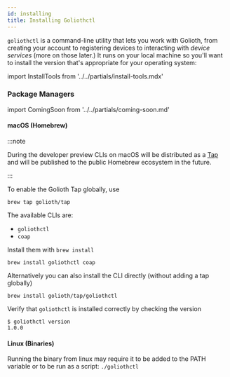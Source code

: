 ```yaml
---
id: installing
title: Installing Goliothctl
---
```


`goliothctl` is a command-line utility that lets you work with Golioth, from creating your account to registering devices to interacting with _device services_ (more on those later.) It runs on your local machine so you'll want to install the version that's appropriate for your operating system:

import InstallTools from '../../partials/install-tools.mdx'

<InstallTools/>

### Package Managers

import ComingSoon from '../../partials/coming-soon.md'

<ComingSoon/>

#### macOS (Homebrew)

:::note

During the developer preview CLIs on macOS will be distributed as a [Tap](https://docs.brew.sh/Taps) and will be published to the public Homebrew ecosystem in the future.

:::

To enable the Golioth Tap globally, use

```
brew tap golioth/tap
```

The available CLIs are:

- `goliothctl`
- `coap`

Install them with `brew install`

```
brew install goliothctl coap
```

Alternatively you can also install the CLI directly (without adding a tap globally)

```
brew install golioth/tap/goliothctl
```

Verify that `goliothctl` is installed correctly by checking the version

```
$ goliothctl version
1.0.0
```

#### Linux (Binaries)

Running the binary from linux may require it to be added to the PATH variable or to be run as a script: `./goliothctl`
